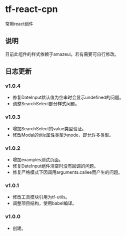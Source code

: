 # tf-react-cpn
常用react组件

## 说明
目前此组件的样式依赖于amazeui，若有需要可自行修改。

## 日志更新

### v1.0.4
- 修复DateInput默认值为空串时会显示undefined的问题。
- 调整SearchSelect部分样式问题。

### v1.0.3
- 增加SearchSelect的value类型验证。
- 修改Modal的title属性类型为node，即允许多类型。

### v1.0.2
- 增加examples测试页面。
- 修复DateInput组件清空时没有回调的问题。
- 修复严格模式下因调用arguments.callee而产生的问题。

### v1.0.1
- 修改工具模块引用为tf-utils。
- 调整项目结构，使用babel编译。

### v1.0.0
- 创建。